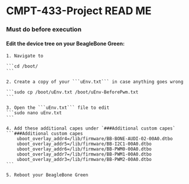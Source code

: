 # CMPT-433-Project READ ME

### Must do before execution

#### Edit the device tree on your BeagleBone Green:

    1. Navigate to 

    ```cd /boot/
    ```

    2. Create a copy of your ```uEnv.txt``` in case anything goes wrong

    ```sudo cp /boot/uEnv.txt /boot/uEnv-BeforePwm.txt
    ```

    3. Open the ```uEnv.txt``` file to edit
    ```sudo nano uEnv.txt
    ```

    4. Add these additional capes under `###Additional custom capes`
    ```###Additional custom capes
        uboot_overlay_addr4=/lib/firmware/BB-BONE-AUDI-02-00A0.dtbo
        uboot_overlay_addr5=/lib/firmware/BB-I2C1-00A0.dtbo
        uboot_overlay_addr6=/lib/firmware/BB-PWM0-00A0.dtbo
        uboot_overlay_addr7=/lib/firmware/BB-PWM1-00A0.dtbo
        uboot_overlay_addr3=/lib/firmware/BB-PWM2-00A0.dtbo
    ```

    5. Reboot your BeagleBone Green

